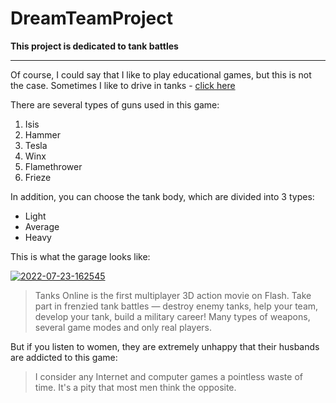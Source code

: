 # DreamTeamProject
**This project is dedicated to tank battles**

***

Of course, I could say that I like to play educational games, but this is not the case. Sometimes I like to drive in tanks - [click here](https://tankionline.com/ru// "Browser game")

There are several types of guns used in this game:
1. Isis
2. Hammer
3. Tesla
4. Winx
5. Flamethrower
6. Frieze

In addition, you can choose the tank body, which are divided into 3 types:
* Light
* Average
* Heavy

This is what the garage looks like:

<a href="https://ibb.co/4pdsVQc"><img src="https://i.ibb.co/1T6smS3/2022-07-23-162545.jpg" alt="2022-07-23-162545" border="0"></a>

>Tanks Online is the first multiplayer 3D action movie on Flash. Take part in frenzied tank battles — destroy enemy tanks, help your team, develop your tank, build a military career! Many types of weapons, several game modes and only real players.

But if you listen to women, they are extremely unhappy that their husbands are addicted to this game:

>I consider any Internet and computer games a pointless waste of time. It's a pity that most men think the opposite.
